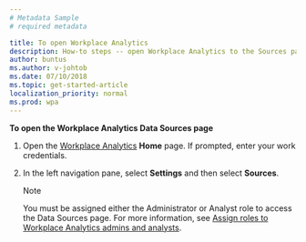 ```yaml
---
# Metadata Sample
# required metadata

title: To open Workplace Analytics
description: How-to steps -- open Workplace Analytics to the Sources page.
author: buntus
ms.author: v-johtob
ms.date: 07/10/2018
ms.topic: get-started-article
localization_priority: normal 
ms.prod: wpa
---
```


**To open the Workplace Analytics Data Sources page** 

1. Open the [Workplace Analytics](https://workplaceanalytics.office.com) **Home** page. If prompted, enter your work credentials.
2. In the left navigation pane, select **Settings** and then select **Sources**. 

   >[!Note] 
   >You must be assigned either the Administrator or Analyst role to access the Data Sources page. 
   For more information, see [Assign roles to Workplace Analytics admins and analysts](../setup/assign-roles-to-wpa-admins.md).